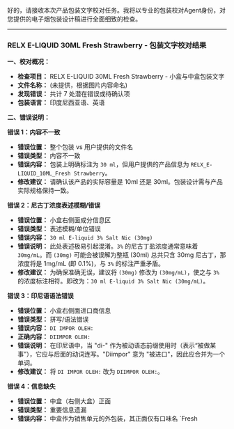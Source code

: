 好的，请接收本次产品包装文字校对任务。我将以专业的包装校对Agent身份，对您提供的电子烟包装设计稿进行全面细致的检查。

---

### **RELX E-LIQUID 30ML Fresh Strawberry - 包装文字校对结果**

**一、校对概况：**

*   **检查项目：** RELX E-LIQUID 30ML Fresh Strawberry - 小盒与中盒包装文字
*   **文件名称：** (未提供，根据图片内容命名)
*   **发现错误：** 共计 7 处潜在错误或待确认项
*   **包装语言：** 印度尼西亚语、英语

**二、错误说明：**

**错误 1：内容不一致**
*   **错误位置：** 整个包装 vs 用户提供的文件名
*   **错误类型：** 内容不一致
*   **错误内容：** 包装上明确标注为 `30 ml`，但用户提供的产品信息为 `RELX_E-LIQUID_10ML_Fresh Strawberry`。
*   **修改建议：** 请确认该产品的实际容量是 10ml 还是 30ml。包装设计需与产品实际规格保持一致。

**错误 2：尼古丁浓度表述模糊/错误**
*   **错误位置：** 小盒右侧面成分信息区
*   **错误类型：** 表述模糊/单位错误
*   **错误内容：** `30 ml E-liquid 3% Salt Nic (30mg)`
*   **错误说明：** 此处表述极易引起混淆。`3%` 的尼古丁盐浓度通常意味着 `30mg/mL`。而 `(30mg)` 可能会被误解为整瓶 (30ml) 总共只含 30mg 尼古丁，那浓度将是 1mg/mL (即 0.1%)，与 `3%` 的标注严重矛盾。
*   **修改建议：** 为确保准确无误，建议将 `(30mg)` 修改为 `(30mg/mL)`，使之与 `3%` 的浓度标注相符。即改为：`30 ml E-liquid 3% Salt Nic (30mg/mL)`。

**错误 3：印尼语语法错误**
*   **错误位置：** 小盒右侧面进口商信息
*   **错误类型：** 拼写/语法错误
*   **错误内容：** `DI IMPOR OLEH:`
*   **正确内容：** `DIIMPOR OLEH:`
*   **错误说明：** 在印尼语中，当 "di-" 作为被动语态前缀使用时（表示“被做某事”），它应与后面的动词连写。"Diimpor" 意为 "被进口"，因此应合并为一个单词。
*   **修改建议：** 将 `DI IMPOR OLEH:` 改为 `DIIMPOR OLEH:`。

**错误 4：信息缺失**
*   **错误位置：** 中盒（右侧大盒）正面
*   **错误类型：** 重要信息遗漏
*   **错误内容：** 中盒作为销售单元的外包装，其正面仅有口味名 `Fresh
